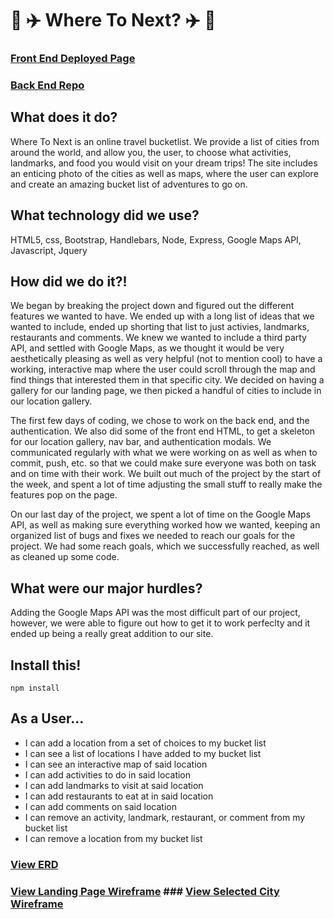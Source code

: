 # :palm_tree: :airplane: Where To Next? :airplane: :palm_tree:

### [Front End Deployed Page](https://git-me-baby-1-more-time.github.io/where-to-next-front/)

### [Back End Repo](https://github.com/git-me-baby-1-more-time/where-to-next-api)

## What does it do?
Where To Next is an online travel bucketlist. We provide a list of cities from around the world, and allow you, the user, to choose what activities, landmarks, and food you would visit on your dream trips! The site includes an enticing photo of the cities as well as maps, where the user can explore and create an amazing bucket list of adventures to go on.

## What technology did we use?
HTML5, css, Bootstrap, Handlebars, Node, Express, Google Maps API, Javascript, Jquery

## How did we do it?!
We began by breaking the project down and figured out the different features we wanted to have. We ended up with a long list of ideas that we wanted to include, ended up shorting that list to just activies, landmarks, restaurants and comments. We knew we wanted to include a third party API, and settled with Google Maps, as we thought it would be very aesthetically pleasing as well as very helpful (not to mention cool) to have a working, interactive map where the user could scroll through the map and find things that interested them in that specific city. We decided on having a gallery for our landing page, we then picked a handful of cities to include in our location gallery.

The first few days of coding, we chose to work on the back end, and the authentication. We also did some of the front end HTML, to get a skeleton for our location gallery, nav bar, and authentication modals. We communicated regularly with what we were working on as well as when to commit, push, etc. so that we could make sure everyone was both on task and on time with their work. We built out much of the project by the start of the week, and spent a lot of time adjusting the small stuff to really make the features pop on the page.

On our last day of the project, we spent a lot of time on the Google Maps API, as well as making sure everything worked how we wanted, keeping an organized list of bugs and fixes we needed to reach our goals for the project. We had some reach goals, which we successfully reached, as well as cleaned up some code.

## What were our major hurdles?
Adding the Google Maps API was the most difficult part of our project, however, we were able to figure out how to get it to work perfeclty and it ended up being a really great addition to our site.

## Install this!
`npm install`

## As a User...
* I can add a location from a set of choices to my bucket list
* I can see a list of locations I have added to my bucket list
* I can see an interactive map of said location
* I can add activities to do in said location
* I can add landmarks to visit at said location
* I can add restaurants to eat at in said location
* I can add comments on said location
* I can remove an activity, landmark, restaurant, or comment from my bucket list
* I can remove a location from my bucket list

### [View ERD](https://wireframe.cc/zCdouD)
### [View Landing Page Wireframe](https://wireframe.cc/nxWe1b) ### [View Selected City Wireframe](https://wireframe.cc/rjNLqm)
